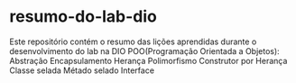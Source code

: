 # resumo-do-lab-dio

Este repositório contém o resumo das lições aprendidas durante o desenvolvimento do lab na DIO
POO(Programação Orientada a Objetos):
Abstração
Encapsulamento
Herança
Polimorfismo
Construtor por Herança
Classe selada
Métado selado
Interface
